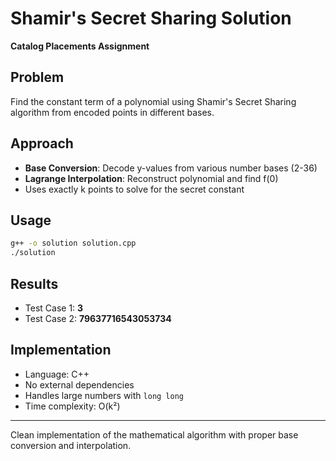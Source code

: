 # Shamir's Secret Sharing Solution

**Catalog Placements Assignment**

## Problem
Find the constant term of a polynomial using Shamir's Secret Sharing algorithm from encoded points in different bases.

## Approach
- **Base Conversion**: Decode y-values from various number bases (2-36)
- **Lagrange Interpolation**: Reconstruct polynomial and find f(0)
- Uses exactly k points to solve for the secret constant

## Usage
```bash
g++ -o solution solution.cpp
./solution
```

## Results
- Test Case 1: **3**
- Test Case 2: **79637716543053734**

## Implementation
- Language: C++
- No external dependencies
- Handles large numbers with `long long`
- Time complexity: O(k²)

---

Clean implementation of the mathematical algorithm with proper base conversion and interpolation.
